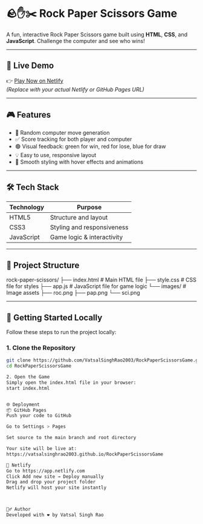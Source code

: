 # 🪨✋✂️ Rock Paper Scissors Game

A fun, interactive Rock Paper Scissors game built using **HTML**, **CSS**, and **JavaScript**. Challenge the computer and see who wins!

---

## 🔗 Live Demo

👉 [Play Now on Netlify](https://your-netlify-site.netlify.app)  
*(Replace with your actual Netlify or GitHub Pages URL)*

---

## 🎮 Features

- 🎲 Random computer move generation  
- ✅ Score tracking for both player and computer  
- 🟢 Visual feedback: green for win, red for lose, blue for draw  
- 💡 Easy to use, responsive layout  
- 🎨 Smooth styling with hover effects and animations  

---

## 🛠️ Tech Stack

| Technology | Purpose                    |
|------------|-----------------------------|
| HTML5      | Structure and layout        |
| CSS3       | Styling and responsiveness  |
| JavaScript | Game logic & interactivity  |

---

## 📁 Project Structure

rock-paper-scissors/
├── index.html # Main HTML file
├── style.css # CSS file for styles
├── app.js # JavaScript file for game logic
└── images/ # Image assets
├── roc.png
├── pap.png
└── sci.png


---

## 🚀 Getting Started Locally

Follow these steps to run the project locally:

### 1. Clone the Repository

```bash
git clone https://github.com/VatsalSinghRao2003/RockPaperScissorsGame.git
cd RockPaperScissorsGame

2. Open the Game
Simply open the index.html file in your browser:
start index.html


🌐 Deployment
📦 GitHub Pages
Push your code to GitHub

Go to Settings > Pages

Set source to the main branch and root directory

Your site will be live at:
https://vatsalsinghrao2003.github.io/RockPaperScissorsGame

🚀 Netlify
Go to https://app.netlify.com
Click Add new site → Deploy manually
Drag and drop your project folder
Netlify will host your site instantly



🙋‍♂️ Author
Developed with ❤️ by Vatsal Singh Rao
